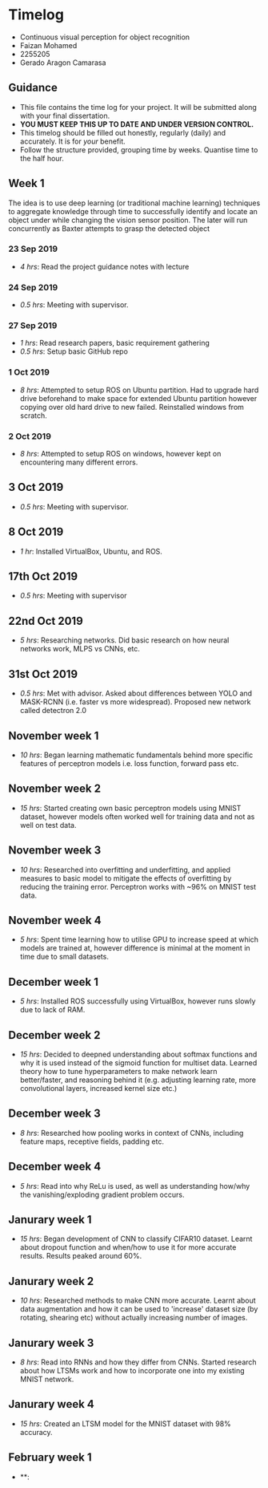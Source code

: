 # Timelog
* Continuous visual perception for object recognition
* Faizan Mohamed
* 2255205
* Gerado Aragon Camarasa

## Guidance


* This file contains the time log for your project. It will be submitted along with your final dissertation.
* **YOU MUST KEEP THIS UP TO DATE AND UNDER VERSION CONTROL.**
* This timelog should be filled out honestly, regularly (daily) and accurately. It is for *your* benefit.
* Follow the structure provided, grouping time by weeks.  Quantise time to the half hour.


## Week 1
The idea is to use deep learning (or traditional machine learning) techniques to aggregate knowledge through time to successfully identify and locate an object under while changing the vision sensor position. The later will run concurrently as Baxter attempts to grasp the detected object

### 23 Sep 2019

* *4 hrs*: Read the project guidance notes with lecture

### 24 Sep 2019

* *0.5 hrs*: Meeting with supervisor. 

### 27 Sep 2019

* *1 hrs*: Read research papers, basic requirement gathering
* *0.5 hrs*: Setup basic GitHub repo

### 1 Oct 2019

* *8 hrs*: Attempted to setup ROS on Ubuntu partition. Had to upgrade hard drive beforehand to make space for extended Ubuntu partition however copying over old hard drive to new failed. Reinstalled windows from scratch.

### 2 Oct 2019

* *8 hrs*: Attempted to setup ROS on windows, however kept on encountering many different errors. 

## 3 Oct 2019

* *0.5 hrs*: Meeting with supervisor. 

## 8 Oct 2019

* *1 hr*: Installed VirtualBox, Ubuntu, and ROS.

## 17th Oct 2019

* *0.5 hrs*: Meeting with supervisor

## 22nd Oct 2019

* *5 hrs*: Researching networks. Did basic research on how neural networks work, MLPS vs CNNs, etc. 

## 31st Oct 2019

* *0.5 hrs*: Met with advisor. Asked about differences between YOLO and MASK-RCNN (i.e. faster vs more widespread). Proposed new network called detectron 2.0

## November week 1

* *10 hrs*: Began learning mathematic fundamentals behind more specific features of perceptron models i.e. loss function, forward pass etc.  

## November week 2

* *15 hrs*: Started creating own basic perceptron models using MNIST dataset, however models often worked well for training data and not as well on test data.

## November week 3

* *10 hrs*: Researched into overfitting and underfitting, and applied measures to basic model to mitigate the effects of overfitting by reducing the training error. Perceptron works with ~96% on MNIST test data. 

## November week 4

* *5 hrs*: Spent time learning how to utilise GPU to increase speed at which models are trained at, however difference is minimal at the moment in time due to small datasets.

## December week 1

* *5 hrs*: Installed ROS successfully using VirtualBox, however runs slowly due to lack of RAM. 

## December week 2

* *15 hrs*: Decided to deepned understanding about softmax functions and why it is used instead of the sigmoid function for multiset data. Learned theory how to tune hyperparameters to make network learn better/faster, and reasoning behind it (e.g. adjusting learning rate, more convolutional layers, increased kernel size etc.)

## December week 3

* *8 hrs*: Researched how pooling works in context of CNNs, including feature maps, receptive fields, padding etc.

## December week 4

* *5 hrs*: Read into why ReLu is used, as well as understanding how/why the vanishing/exploding gradient problem occurs.

## Janurary week 1

* *15 hrs*: Began development of CNN to classify CIFAR10 dataset. Learnt about dropout function and when/how to use it for more accurate results. Results peaked around 60%.

## Janurary week 2

* *10 hrs*: Researched methods to make CNN more accurate. Learnt about data augmentation and how it can be used to 'increase' dataset size (by rotating, shearing etc) without actually increasing number of images.

## Janurary week 3

* *8 hrs*: Read into RNNs and how they differ from CNNs. Started research about how LTSMs work and how to incorporate one into my existing MNIST network.

## Janurary week 4

* *15 hrs*: Created an LTSM model for the MNIST dataset with 98% accuracy. 

## February week 1

* **: